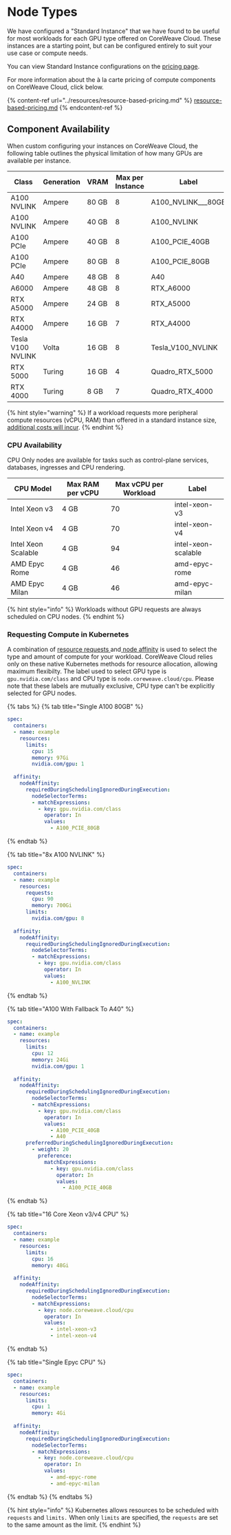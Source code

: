 # Node Types

We have configured a "Standard Instance" that we have found to be useful for most workloads for each GPU type offered on CoreWeave Cloud. These instances are a starting point, but can be configured entirely to suit your use case or compute needs.

You can view Standard Instance configurations on the [pricing page](https://www.coreweave.com/pricing).

For more information about the à la carte pricing of compute components on CoreWeave Cloud, click below.

{% content-ref url="../resources/resource-based-pricing.md" %}
[resource-based-pricing.md](../resources/resource-based-pricing.md)
{% endcontent-ref %}

## Component Availability

When custom configuring your instances on CoreWeave Cloud, the following table outlines the physical limitation of how many GPUs are available per instance.

| Class             | Generation | VRAM  | Max per Instance | Label                | Vendor | CUDA Cores |
| ----------------- | ---------- | ----- | ---------------- | -------------------- | ------ | ---------- |
| A100 NVLINK       | Ampere     | 80 GB | 8                | A100\_NVLINK_\__80GB |        |            |
| A100 NVLINK       | Ampere     | 40 GB | 8                | A100\_NVLINK         | NVIDIA | 6,912      |
| A100 PCIe         | Ampere     | 40 GB | 8                | A100\_PCIE\_40GB     | NVIDIA | 6,912      |
| A100 PCIe         | Ampere     | 80 GB | 8                | A100\_PCIE\_80GB     | NVIDIA | 6,912      |
| A40               | Ampere     | 48 GB | 8                | A40                  | NVIDIA | 10,752     |
| A6000             | Ampere     | 48 GB | 8                | RTX\_A6000           | NVIDIA | 10,752     |
| RTX A5000         | Ampere     | 24 GB | 8                | RTX\_A5000           | NVIDIA | 8,192      |
| RTX A4000         | Ampere     | 16 GB | 7                | RTX\_A4000           | NVIDIA | 6,144      |
| Tesla V100 NVLINK | Volta      | 16 GB | 8                | Tesla\_V100\_NVLINK  | NVIDIA | 5,120      |
| RTX 5000          | Turing     | 16 GB | 4                | Quadro\_RTX\_5000    | NVIDIA | 3,072      |
| RTX 4000          | Turing     | 8 GB  | 7                | Quadro\_RTX\_4000    | NVIDIA | 2,304      |

{% hint style="warning" %}
If a workload requests more peripheral compute resources (vCPU, RAM) than offered in a standard instance size, [additional costs will incur](../resources/resource-based-pricing.md).
{% endhint %}

### CPU Availability

CPU Only nodes are available for tasks such as control-plane services, databases, ingresses and CPU rendering.

| CPU Model           | Max RAM per vCPU | Max vCPU per Workload | Label               |
| ------------------- | ---------------- | --------------------- | ------------------- |
| Intel Xeon v3       | 4 GB             | 70                    | intel-xeon-v3       |
| Intel Xeon v4       | 4 GB             | 70                    | intel-xeon-v4       |
| Intel Xeon Scalable | 4 GB             | 94                    | intel-xeon-scalable |
| AMD Epyc Rome       | 4 GB             | 46                    | amd-epyc-rome       |
| AMD Epyc Milan      | 4 GB             | 46                    | amd-epyc-milan      |

{% hint style="info" %}
Workloads without GPU requests are always scheduled on CPU nodes.
{% endhint %}

### Requesting Compute in Kubernetes

A combination of [resource requests ](https://kubernetes.io/docs/concepts/configuration/manage-resources-containers/#requests-and-limits)and[ node affinity](https://kubernetes.io/docs/concepts/scheduling-eviction/assign-pod-node/#node-affinity) is used to select the type and amount of compute for your workload. CoreWeave Cloud relies only on these native Kubernetes methods for resource allocation, allowing maximum flexibilty. The label used to select GPU type is `gpu.nvidia.com/class` and CPU type is `node.coreweave.cloud/cpu`. Please note that these labels are mutually exclusive, CPU type can't be explicitly selected for GPU nodes.

{% tabs %}
{% tab title="Single A100 80GB" %}
```yaml
spec:
  containers:
  - name: example
    resources:
      limits:
        cpu: 15
        memory: 97Gi
        nvidia.com/gpu: 1
        
  affinity:
    nodeAffinity:
      requiredDuringSchedulingIgnoredDuringExecution:
        nodeSelectorTerms:
        - matchExpressions:
          - key: gpu.nvidia.com/class
            operator: In
            values:
              - A100_PCIE_80GB
```
{% endtab %}

{% tab title="8x A100 NVLINK" %}
```yaml
spec:
  containers:
  - name: example
    resources:
      requests:
        cpu: 90
        memory: 700Gi
      limits:
        nvidia.com/gpu: 8
        
  affinity:
    nodeAffinity:
      requiredDuringSchedulingIgnoredDuringExecution:
        nodeSelectorTerms:
        - matchExpressions:
          - key: gpu.nvidia.com/class
            operator: In
            values:
              - A100_NVLINK
```
{% endtab %}

{% tab title="A100 With Fallback To A40" %}
```yaml
spec:
  containers:
  - name: example
    resources:
      limits:
        cpu: 12
        memory: 24Gi
        nvidia.com/gpu: 1
        
  affinity:
    nodeAffinity:
      requiredDuringSchedulingIgnoredDuringExecution:
        nodeSelectorTerms:
        - matchExpressions:
          - key: gpu.nvidia.com/class
            operator: In
            values:
              - A100_PCIE_40GB
              - A40
      preferredDuringSchedulingIgnoredDuringExecution:
        - weight: 20
          preference:
            matchExpressions:
              - key: gpu.nvidia.com/class
                operator: In
                values:
                  - A100_PCIE_40GB
```
{% endtab %}

{% tab title="16 Core Xeon v3/v4 CPU" %}
```yaml
spec:
  containers:
  - name: example
    resources:
      limits:
        cpu: 16
        memory: 48Gi
        
  affinity:
    nodeAffinity:
      requiredDuringSchedulingIgnoredDuringExecution:
        nodeSelectorTerms:
        - matchExpressions:
          - key: node.coreweave.cloud/cpu
            operator: In
            values:
              - intel-xeon-v3
              - intel-xeon-v4
```
{% endtab %}

{% tab title="Single Epyc CPU" %}
```yaml
spec:
  containers:
  - name: example
    resources:
      limits:
        cpu: 1
        memory: 4Gi
        
  affinity:
    nodeAffinity:
      requiredDuringSchedulingIgnoredDuringExecution:
        nodeSelectorTerms:
        - matchExpressions:
          - key: node.coreweave.cloud/cpu
            operator: In
            values:
              - amd-epyc-rome
              - amd-epyc-milan
```
{% endtab %}
{% endtabs %}

{% hint style="info" %}
Kubernetes allows resources to be scheduled with `requests` and `limits.` When only `limits` are specified, the `requests` are set to the same amount as the limit.
{% endhint %}

